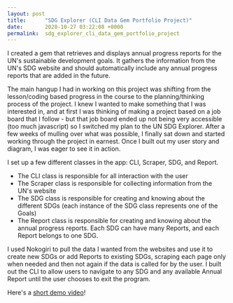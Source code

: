 ```yaml
---
layout: post
title:      "SDG Explorer (CLI Data Gem Portfolio Project)"
date:       2020-10-27 03:22:08 +0000
permalink:  sdg_explorer_cli_data_gem_portfolio_project
---
```



I created a gem that retrieves and displays annual progress reports for the UN's sustainable development goals. It gathers the information from the UN's SDG website and should automatically include any annual progress reports that are added in the future.

The main hangup I had in working on this project was shifting from the lesson/coding based progress in the course to the planning/thinking process of the project. I knew I wanted to make something that I was interested in, and at first I was thinking of making a project based on a job board that I follow - but that job board ended up not being very accessible (too much javascript) so I switched my plan to the UN SDG Explorer. After a few weeks of mulling over what was possible, I finally sat down and started working through the project in earnest. Once I built out my user story and diagram, I was eager to see it in action.

I set up a few different classes in the app: CLI, Scraper, SDG, and Report.
* The CLI class is responsible for all interaction with the user
* The Scraper class is responsible for collecting information from the UN's website
* The SDG class is responsible for creating and knowing about the different SDGs (each instance of the SDG class represents one of the Goals)
* The Report class is responsible for creating and knowing about the annual progress reports. Each SDG can have many Reports, and each Report belongs to one SDG.

I used Nokogiri to pull the data I wanted from the websites and use it to create new SDGs or add Reports to existing SDGs, scraping each page only when needed and then not again if the data is called for by the user. I built out the CLI to allow users to navigate to any SDG and any available Annual Report until the user chooses to exit the program.

Here's a [short demo video](https://youtu.be/qmJ88fZL25g)!
